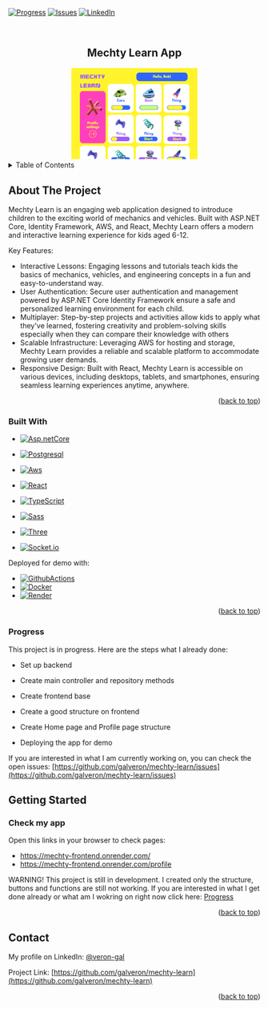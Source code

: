 <a name="readme-top"></a>

[![Progress][progress-shield]][progress-url]
[![Issues][issues-shield]][issues-url]
[![LinkedIn][linkedin-shield]][linkedin-url]



<!-- PROJECT LOGO -->
<br />
<div align="center">
  <h2 align="center">Mechty Learn App</h2>
  <a href="https://github.com/galveron/mechty-learn">
    <img src="images/mechty-learn.png" alt="Screenshot" width="50%" height="50%">
  </a>
</div>

<!-- TABLE OF CONTENTS -->
<details>
  <summary>Table of Contents</summary>
  <ol>
    <li>
      <a href="#about-the-project">About The Project</a>
      <ul>
        <li><a href="#built-with">Built With</a></li>
        <li><a href="#progress">Progress</a></li>
      </ul>
    </li>
    <li>
      <a href="#getting-started">Getting Started</a>
      <ul>
        <li><a href="#app">Check my app</a></li>
      </ul>
    </li>
    <li><a href="#contact">Contact</a></li>
  </ol>
</details>



<!-- ABOUT THE PROJECT -->
## About The Project

Mechty Learn is an engaging web application designed to introduce children to the exciting world of mechanics and vehicles. Built with ASP.NET Core, Identity Framework, AWS, and React, Mechty Learn offers a modern and interactive learning experience for kids aged 6-12.

Key Features:

* Interactive Lessons: Engaging lessons and tutorials teach kids the basics of mechanics, vehicles, and engineering concepts in a fun and easy-to-understand way.
* User Authentication: Secure user authentication and management powered by ASP.NET Core Identity Framework ensure a safe and personalized learning environment for each child.
* Multiplayer: Step-by-step projects and activities allow kids to apply what they've learned, fostering creativity and problem-solving skills especially when they can compare their knowledge with others
* Scalable Infrastructure: Leveraging AWS for hosting and storage, Mechty Learn provides a reliable and scalable platform to accommodate growing user demands.
* Responsive Design: Built with React, Mechty Learn is accessible on various devices, including desktops, tablets, and smartphones, ensuring seamless learning experiences anytime, anywhere.

<p align="right">(<a href="#readme-top">back to top</a>)</p>

### Built With

* [![Asp.netCore][Asp.netCore]][Asp.netCore-url]
* [![Postgresql][Postgresql]][Postgresql-url]
* [![Aws][Aws]][Aws-url]

* [![React][React.js]][React-url]
* [![TypeScript][TypeScript]][TypeScript-url]
* [![Sass][Sass]][Sass-url]

* [![Three][Three.js]][Three.js-url]
* [![Socket.io][Socket.io]][Socket.io-url]

Deployed for demo with:
* [![GithubActions][GithubActions]][GithubActions-url]
* [![Docker][Docker]][Docker-url]
* [![Render][Render]][Render-url]

<p align="right">(<a href="#readme-top">back to top</a>)</p>

<a name="progress"></a>
### Progress

This project is in progress. Here are the steps what I already done:

* Set up backend
* Create main controller and repository methods

* Create frontend base
* Create a good structure on frontend
* Create Home page and Profile page structure

* Deploying the app for demo 

If you are interested in what I am currently working on, you can check the open issues: 
[https://github.com/galveron/mechty-learn/issues](https://github.com/galveron/mechty-learn/issues)

<a name="getting-started"></a>
<!-- GETTING STARTED -->
## Getting Started

<a name="app"></a>
### Check my app

Open this links in your browser to check pages: 
  - https://mechty-frontend.onrender.com/
  - https://mechty-frontend.onrender.com/profile

   WARNING!
   This project is still in development. I created only the structure, buttons and functions are still not working.
   If you are interested in what I get done already or what am I wokring on right now click here:
    <a href="#progress">Progress</a>
   
<p align="right">(<a href="#readme-top">back to top</a>)</p>


<!-- CONTACT -->
## Contact

My profile on LinkedIn: [@veron-gal](www.linkedin.com/in/veron-gal)

Project Link: [https://github.com/galveron/mechty-learn](https://github.com/galveron/mechty-learn)

<p align="right">(<a href="#readme-top">back to top</a>)</p>




<!-- MARKDOWN LINKS & IMAGES -->
[progress-shield]: https://img.shields.io/badge/In-Progress-8B0000.svg?style=for-the-badge
[progress-url]: https://github.com/galveron/mechty-learn/blob/main/README.md#progress
[issues-shield]: https://img.shields.io/github/issues/galveron/mechty-learn.svg?style=for-the-badge
[issues-url]: https://github.com/galveron/mechty-learn/issues
[linkedin-shield]: https://img.shields.io/badge/-LinkedIn-black.svg?style=for-the-badge&logo=linkedin&colorB=0096FF
[linkedin-url]: https://linkedin.com/in/veron-gal
[product-screenshot]: images/mecthy-screenshot.png
[Asp.netCore]: https://img.shields.io/badge/ASP.NET_Core-512BD4?style=for-the-badge&logo=.net&logoColor=white
[Asp.netCore-url]: https://dotnet.microsoft.com/en-us/apps/aspnet
[Aws]:https://img.shields.io/badge/aws-232F3E?style=for-the-badge&logo=amazonaws&logoColor=white
[Aws-url]:https://aws.amazon.com/?nc2=h_lg
[Postgresql]:https://img.shields.io/badge/PostgreSQL-4169E1?style=for-the-badge&logo=postgresql&logoColor=white
[Postgresql-url]: https://www.postgresql.org
[React.js]: https://img.shields.io/badge/React-20232A?style=for-the-badge&logo=react&logoColor=61DAFB
[React-url]: https://reactjs.org/
[Three.js]: https://img.shields.io/badge/THREE.js-000000?style=for-the-badge&logo=threedotjs&logoColor=61DAFB
[Three.js-url]: https://threejs.org/
[TypeScript]: https://img.shields.io/badge/typescript-3178C6?style=for-the-badge&logo=typescript&logoColor=white
[TypeScript-url]: https://www.typescriptlang.org/
[Sass]: https://img.shields.io/badge/sass-CC6699?style=for-the-badge&logo=sass&logoColor=white
[Sass-url]: https://sass-lang.com/
[Socket.io]: https://img.shields.io/badge/Socket.io-010101?style=for-the-badge&logo=socketdotio&logoColor=white
[Socket.io-url]: https://socket.io/
[Render]: https://img.shields.io/badge/Render.com-46E3B7?style=for-the-badge&logo=render&logoColor=white
[Render-url]: https://render.com/
[Docker]: https://img.shields.io/badge/Docker-2496ED?style=for-the-badge&logo=docker&logoColor=white
[Docker-url]: https://www.docker.com/
[GithubActions]: https://img.shields.io/badge/GitHub_Actions-2088FF?style=for-the-badge&logo=githubactions&logoColor=white
[GithubActions-url]: https://github.com/features/actions
